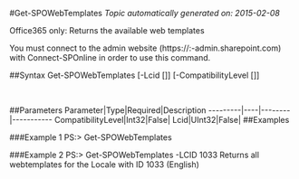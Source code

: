 #Get-SPOWebTemplates
*Topic automatically generated on: 2015-02-08*

Office365 only: Returns the available web templates

You must connect to the admin website (https://:<tenant>-admin.sharepoint.com) with Connect-SPOnline in order to use this command. 

##Syntax
    Get-SPOWebTemplates [-Lcid [<UInt32>]] [-CompatibilityLevel [<Int32>]]

&nbsp;

##Parameters
Parameter|Type|Required|Description
---------|----|--------|-----------
CompatibilityLevel|Int32|False|
Lcid|UInt32|False|
##Examples

###Example 1
    PS:> Get-SPOWebTemplates


###Example 2
    PS:> Get-SPOWebTemplates -LCID 1033
Returns all webtemplates for the Locale with ID 1033 (English)
